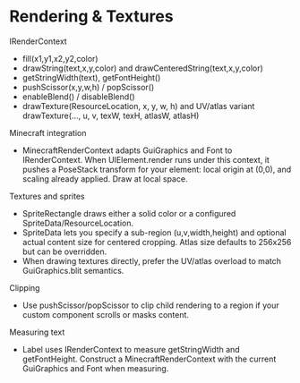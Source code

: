 # Rendering & Textures

IRenderContext
- fill(x1,y1,x2,y2,color)
- drawString(text,x,y,color) and drawCenteredString(text,x,y,color)
- getStringWidth(text), getFontHeight()
- pushScissor(x,y,w,h) / popScissor()
- enableBlend() / disableBlend()
- drawTexture(ResourceLocation, x, y, w, h) and UV/atlas variant drawTexture(..., u, v, texW, texH, atlasW, atlasH)

Minecraft integration
- MinecraftRenderContext adapts GuiGraphics and Font to IRenderContext. When UIElement.render runs under this context, it pushes a PoseStack transform for your element: local origin at (0,0), and scaling already applied. Draw at local space.

Textures and sprites
- SpriteRectangle draws either a solid color or a configured SpriteData/ResourceLocation.
- SpriteData lets you specify a sub-region (u,v,width,height) and optional actual content size for centered cropping. Atlas size defaults to 256x256 but can be overridden.
- When drawing textures directly, prefer the UV/atlas overload to match GuiGraphics.blit semantics.

Clipping
- Use pushScissor/popScissor to clip child rendering to a region if your custom component scrolls or masks content.

Measuring text
- Label uses IRenderContext to measure getStringWidth and getFontHeight. Construct a MinecraftRenderContext with the current GuiGraphics and Font when measuring.

